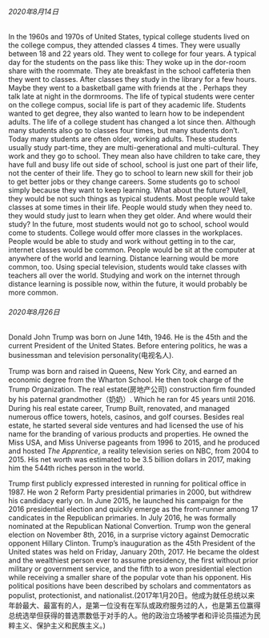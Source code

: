 ###### 2020年8月14日
In the 1960s and 1970s of United States, typical college students lived on the college compus, they attended classes 4 times. They were usually between 18 and 22 years old. They went to college for four years. A typical day for the students on the pass like this: They woke up in the dor-room share with the roommate. They ate breakfast in the school caffeteria then they went to classes. After classes they study in the library for a few hours. Maybe they went to a basketball game with friends at the . Perhaps they talk late at night in the dormrooms. The life of typical students were center on the college compus, social life is part of they academic life. Students wanted to get degree, they also wanted to learn how to be independent adults. The life of a college student has changed a lot since then. Although many students also go to classes four times, but many students don’t. Today many students are often older, working adults. These students usually study part-time, they are multi-generational and multi-cultural. They work and they go to school. They mean also have children to take care, they have full and busy life out side of school, school is just one part of their life, not the center of their life. They go to school to learn new skill for their job to get better jobs or they change careers. Some students go to school simply because they want to keep learning. What about the future? Well, they  would be not such things as typical students. Most people would take classes at some times in their life. People would study when they need to. they would study just to learn when they get older. And where would their study? In the future, most students would not go to school, school would come to students. College would offer more classes in the workplaces. People would be able to study and work without getting in to the car, internet classes would be common. People would be sit at the computer at anywhere of the world and learning. Distance learning would be more common, too. Using special television, students would take classes with teachers all over the world. Studying and work on the internet through distance learning is possible now, within the future, it would probably be more common. 

###### 2020年8月26日

Donald John Trump was born on June 14th, 1946. He is the 45th and the current President of the United States. Before entering politics, he was a businessman and television personality(电视名人). 

Trump was born and raised in Queens, New York City, and earned an economic degree from the Wharton School. He then took charge of the Trump Organization. The real estate(房地产公司) construction firm founded by his paternal  grandmother（奶奶）. Which he ran for 45 years until 2016. During his real estate career, Trump Built, renovated, and managed numerous office towers, hotels, casinos, and golf courses. Besides real estate, he started several side ventures and had licensed the use of his name for the branding of various products and properties. He owned the Miss USA, and Miss Universe pageants from 1996 to 2015, and he produced and hosted *The Apprentice*, a reality television series on NBC, from 2004 to 2015. His net worth was estimated to be 3.5 billion dollars in 2017, making him the 544th riches person in the world. 

Trump first publicly expressed interested in running for political office in 1987. He won 2 Reform Party presidential primaries in 2000, but withdrew his candidacy early on.  In June 2015, he launched his campaign for the 2016 presidential election and quickly emerge as the front-runner among 17 candicates in the Republican primaries. In July 2016, he was formally nominated at the Republican National Convertion. Trump won the general election on November 8th, 2016, in a surprise victory against Democratic opponent Hillary Clinton. Trump’s inauguration as the 45th President of the United states was held on Friday, January 20th, 2017. He became the oldest and the wealthiest person ever to assume presidency, the first without prior military or government service, and the fifth to a won presidential election while receiving a smaller share of the popular vote than his opponent. His political positions have been described by scholars and commentators as populist, protectionist, and nationalist.(2017年1月20日。他成为就任总统以来年龄最大、最富有的人，是第一位没有在军队或政府服务过的人，也是第五位赢得总统选举但获得的普选票数低于对手的人。他的政治立场被学者和评论员描述为民粹主义、保护主义和民族主义。)


